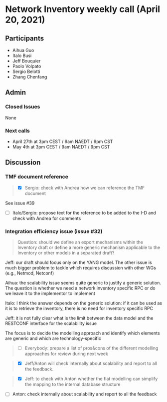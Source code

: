 # Network Inventory weekly call (April 20, 2021)

## Participants
- Aihua Guo
- Italo Busi
- Jeff Bouquier
- Paolo Volpato
- Sergio Belotti
- Zhang Chenfang

## Admin

### Closed Issues

None

### Next calls

- April 27th at 3pm CEST / 9am NAEDT / 9pm CST
- May 4th at 3pm CEST / 9am NAEDT / 9pm CST

## Discussion

### TMF document reference

> - [x] Sergio: check with Andrea how we can reference the TMF document 

See issue #39

- [ ] Italo/Sergio: propose text for the reference to be added to the I-D and check with Andrea for comments

### Integration efficiency issue (issue #32)

> Question: should we define an export mechanisms within the Inventory draft or define a more generic mechanism applicable to the Inventory or other models in a separated draft?

Jeff: our draft should focus only on the YANG model. The other issue is much bigger problem to tackle which requires discussion with other WGs (e.g., Netmod, Netconf)

Aihua: the scalability issue seems quite generic to justify a generic solution. The question is whether we need a network inventory specific RPC or do we leave it to the implementor to implement

Italo: I think the answer depends on the generic solution: if it can be used as it is to retrieve the inventory, there is no need for inventory specific RPC

Jeff: it is not fully clear what is the limit between the data model and the RESTCONF interface for the scalability issue

The focus is to decide the modelling approach and identify which elements are generic and which are technology-specific

> - [ ] Everybody: prepare a list of pros&cons of the different modelling approaches for review during next week

> - [x] Jeff/Anton will check internally about scalability and report to all the feedback.

> - [x] Jeff: to check with Anton whether the flat modelling can simplify the mapping to the internal database structure

- [ ] Anton: check internally about scalability and report to all the feedback
